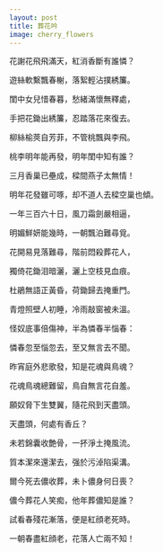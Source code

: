 ```yaml
---
layout: post
title: 葬花吟
image: cherry_flowers
---
```

花謝花飛飛滿天，紅消香斷有誰憐？

遊絲軟繫飄春榭，落絮輕沾撲綉簾。

閨中女兒惜春暮，愁緒滿懷無釋處，

手把花鋤出綉簾，忍踏落花來復去。

柳絲榆莢自芳菲，不管桃飄與李飛。

桃李明年能再發，明年閨中知有誰？

三月香巢已壘成，樑間燕子太無情！

明年花發雖可啄，却不道人去樑空巢也傾。

一年三百六十日，風刀霜劍嚴相逼，

明媚鮮妍能幾時，一朝飄泊難尋覓。

花開易見落難尋，階前悶殺葬花人，

獨倚花鋤泪暗灑，灑上空枝見血痕。

杜鵑無語正黃昏，荷鋤歸去掩重門。

青燈照壁人初睡，冷雨敲窗被未溫。

怪奴底事倍傷神，半為憐春半惱春：

憐春忽至惱忽去，至又無言去不聞。

昨宵庭外悲歌發，知是花魂與鳥魂？

花魂鳥魂總難留，鳥自無言花自羞。

願奴脅下生雙翼，隨花飛到天盡頭。

天盡頭，何處有香丘？

未若錦囊收艶骨，一抔淨土掩風流。

質本潔來還潔去，强於污淖陷渠溝。

爾今死去儂收葬，未卜儂身何日喪？

儂今葬花人笑痴，他年葬儂知是誰？

試看春殘花漸落，便是紅顔老死時。

一朝春盡紅顔老，花落人亡兩不知！

